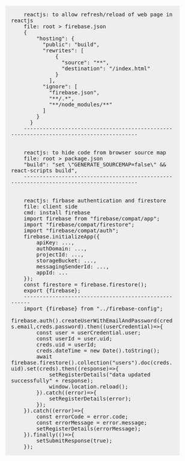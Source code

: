 <style>
    pre {
        padding: 15px;
        background-color: #eee;
        margin: 20px;

        white-space: pre-wrap;
        /* Since CSS 2.1 */
        white-space: -moz-pre-wrap;
        /* Mozilla, since 1999 */
        white-space: -pre-wrap;
        /* Opera 4-6 */
        white-space: -o-pre-wrap;
        /* Opera 7 */
        word-wrap: break-word;
        /* Internet Explorer 5.5+ */
    }
</style>
<pre>
    reactjs: to allow refresh/reload of web page in reactjs
    file: root > firebase.json
    {
        "hosting": {
          "public": "build",
          "rewrites": [
              {
                "source": "**",
                "destination": "/index.html"
              }
            ],
          "ignore": [
            "firebase.json",
            "**/.*",
            "**/node_modules/**"
          ]
        }
      }
    ---------------------------------------------------------------------------------------
    

    reactjs: to hide code from browser source map
    file: root > package.json
    "build": "set \"GENERATE_SOURCEMAP=false\" && react-scripts build",
    ---------------------------------------------------------------------------------------

    
    reactjs: firbase authentication and firestore
    file: client side
    cmd: install firebase
    import firebase from "firebase/compat/app";
    import "firebase/compat/firestore";
    import "firebase/compat/auth";
    firebase.initializeApp({
        apiKey: ...,
        authDomain: ...,
        projectId: ...,
        storageBucket: ...,
        messagingSenderId: ...,
        appId: ...
    });
    const firestore = firebase.firestore();
    export {firebase};
    -----------------------------------------------------
    import {firebase} from "../firebase-config";
    firebase.auth().createUserWithEmailAndPassword(creds.email,creds.password).then((userCredential)=>{
        const user = userCredential.user;
        const userId = user.uid;
        creds.uid = userId;
        creds.dateTime = new Date().toString();
        await firebase.firestore().collection("users").doc(creds.uid).set(creds).then((response)=>{
            setRegisterDetails("data updated successfully" + response);
            window.location.reload();
        }).catch((error)=>{
            setRegisterDetails(error);
        });
    }).catch((error)=>{
        const errorCode = error.code;
        const errorMessage = error.message;
        setRegisterDetails(errorMessage);
    }).finally(()=>{
        setSubmitResponse(true);
    });
</pre>
